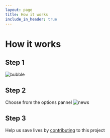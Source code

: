 ```yaml
---
layout: page
title: How it works
include_in_header: true
---
```


# How it works

## Step 1
![bubble](C:\Users\Anna\Documents\GitHub\covid\assets\textbubble.png)


## Step 2
Choose from the options pannel
![news](assets/news.png)

## Step 3



Help us save lives by [contributing](https://www.gofundme.com/f/help-spread-information-about-covid19-via-text) to this project 

